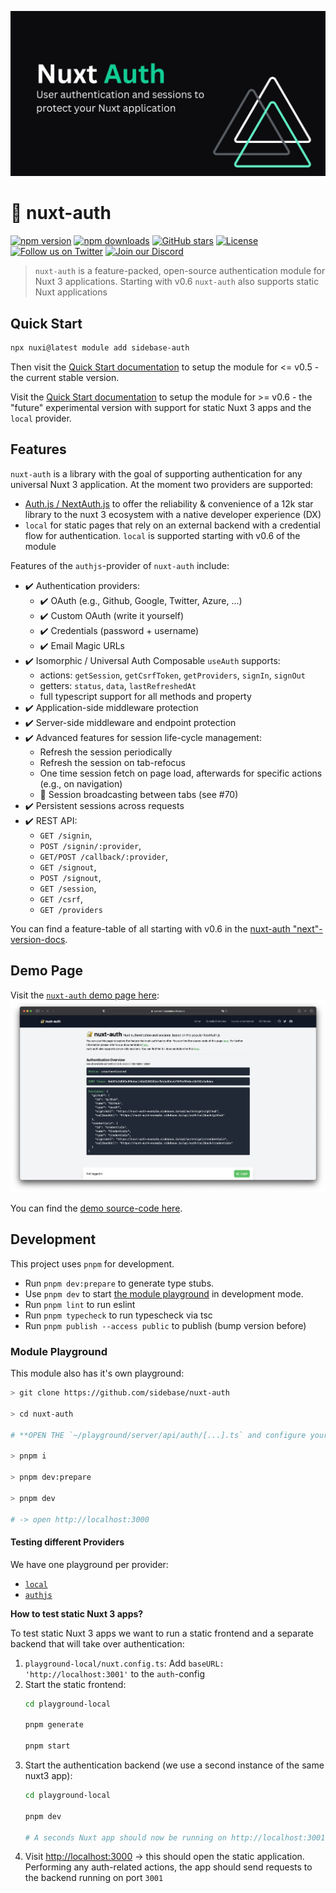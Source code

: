 ![nuxt-auth demo page](.github/nuxt-auth.jpg)

# 🔐 nuxt-auth

[![npm version][npm-version-src]][npm-version-href]
[![npm downloads][npm-downloads-src]][npm-downloads-href]
[![GitHub stars](https://badgen.net/github/stars/sidebase/nuxt-auth)](https://GitHub.com/sidebase/nuxt-auth/)
[![License][license-src]][license-href]
[![Follow us on Twitter](https://badgen.net/badge/icon/twitter?icon=twitter&label)](https://twitter.com/sidebase_io)
[![Join our Discord](https://badgen.net/badge/icon/discord?icon=discord&label)](https://discord.gg/NDDgQkcv3s)

> `nuxt-auth` is a feature-packed, open-source authentication module for Nuxt 3 applications.
> Starting with v0.6 `nuxt-auth` also supports static Nuxt applications

## Quick Start

```sh
npx nuxi@latest module add sidebase-auth
```

Then visit the [Quick Start documentation](https://sidebase.io/nuxt-auth/getting-started/quick-start) to setup the module for <= v0.5 - the current stable version.

Visit the [Quick Start documentation](https://sidebase.io/nuxt-auth/v0.6/getting-started/quick-start) to setup the module for >= v0.6 - the "future" experimental version with support for static Nuxt 3 apps and the `local` provider.

## Features

`nuxt-auth` is a library with the goal of supporting authentication for any universal Nuxt 3 application. At the moment two providers are supported:
- [Auth.js / NextAuth.js](https://github.com/nextauthjs/next-auth) to offer the reliability & convenience of a 12k star library to the nuxt 3 ecosystem with a native developer experience (DX)
- `local` for static pages that rely on an external backend with a credential flow for authentication. `local` is supported starting with v0.6 of the module

Features of the `authjs`-provider of `nuxt-auth` include:
- ✔️ Authentication providers:
    - ✔️ OAuth (e.g., Github, Google, Twitter, Azure, ...)
    - ✔️ Custom OAuth (write it yourself)
    - ✔️ Credentials (password + username)
    - ✔️ Email Magic URLs
- ✔️ Isomorphic / Universal Auth Composable `useAuth` supports:
    - actions: `getSession`, `getCsrfToken`, `getProviders`, `signIn`, `signOut`
    - getters: `status`, `data`, `lastRefreshedAt`
    - full typescript support for all methods and property
- ✔️ Application-side middleware protection
- ✔️ Server-side middleware and endpoint protection
- ✔️ Advanced features for session life-cycle management:
    - Refresh the session periodically
    - Refresh the session on tab-refocus
    - One time session fetch on page load, afterwards for specific actions (e.g., on navigation)
    - 🚧 Session broadcasting between tabs (see #70)
- ✔️ Persistent sessions across requests
- ✔️ REST API:
    - `GET /signin`,
    - `POST /signin/:provider`,
    - `GET/POST /callback/:provider`,
    - `GET /signout`,
    - `POST /signout`,
    - `GET /session`,
    - `GET /csrf`,
    - `GET /providers`

You can find a feature-table of all starting with v0.6 in the [nuxt-auth "next"-version-docs](https://sidebase.io/nuxt-auth/v0.6/getting-started).

## Demo Page

Visit the [`nuxt-auth` demo page here](https://nuxt-auth-example.sidebase.io/):
![nuxt-auth demo page](.github/nuxt-auth-demo.png)

You can find the [demo source-code here](https://github.com/sidebase/nuxt-auth-example).

## Development

This project uses `pnpm` for development.

- Run `pnpm dev:prepare` to generate type stubs.
- Use `pnpm dev` to start [the module playground](./playground) in development mode.
- Run `pnpm lint` to run eslint
- Run `pnpm typecheck` to run typescheck via tsc
- Run `pnpm publish --access public` to publish (bump version before)

<!-- Badges -->
[npm-version-src]: https://img.shields.io/npm/v/@sidebase/nuxt-auth/latest.svg
[npm-version-href]: https://npmjs.com/package/@sidebase/nuxt-auth

[npm-downloads-src]: https://img.shields.io/npm/dt/@sidebase/nuxt-auth.svg
[npm-downloads-href]: https://npmjs.com/package/@sidebase/nuxt-auth

[license-src]: https://img.shields.io/npm/l/@sidebase/nuxt-auth.svg
[license-href]: https://npmjs.com/package/@sidebase/nuxt-auth

### Module Playground

This module also has it's own playground:
```sh
> git clone https://github.com/sidebase/nuxt-auth

> cd nuxt-auth

# **OPEN THE `~/playground/server/api/auth/[...].ts` and configure your own auth-provider

> pnpm i

> pnpm dev:prepare

> pnpm dev

# -> open http://localhost:3000
```

#### Testing different Providers

We have one playground per provider:
- [`local`](./playground-local)
- [`authjs`](./playground-authjs)

**How to test static Nuxt 3 apps?**

To test static Nuxt 3 apps we want to run a static frontend and a separate backend that will take over authentication:
1. `playground-local/nuxt.config.ts`: Add `baseURL: 'http://localhost:3001'` to the `auth`-config
2. Start the static frontend:
    ```sh
    cd playground-local

    pnpm generate

    pnpm start
    ```
3. Start the authentication backend (we use a second instance of the same nuxt3 app):
    ```sh
    cd playground-local

    pnpm dev

    # A seconds Nuxt app should now be running on http://localhost:3001. We use this purely for authentication
    ```
4.  Visit [http://localhost:3000](http://localhost:3000) -> this should open the static application. Performing any auth-related actions, the app should send requests to the backend running on port `3001`  

